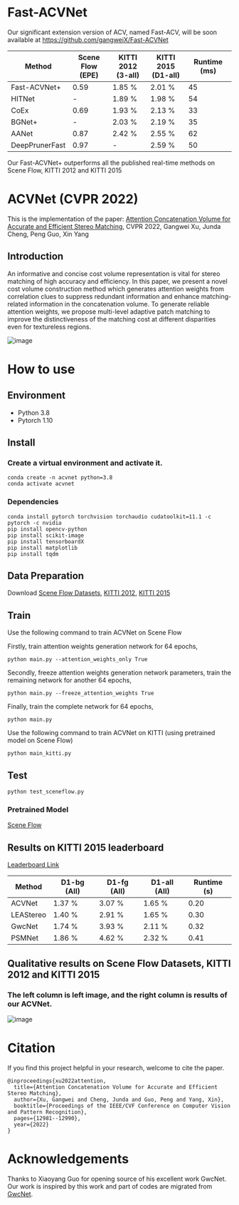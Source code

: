 # Fast-ACVNet
Our significant extension version of ACV, named Fast-ACV, will be soon available at https://github.com/gangweiX/Fast-ACVNet

| Method | Scene Flow <br> (EPE) | KITTI 2012 <br> (3-all) | KITTI 2015 <br> (D1-all) | Runtime (ms) |
|---|---|---|---|---|
| Fast-ACVNet+ | 0.59 | 1.85 % | 2.01 % | 45 |
| HITNet | - | 1.89 % |1.98 % | 54 |
| CoEx | 0.69 | 1.93 % | 2.13 % | 33 |
| BGNet+ |  - | 2.03 % | 2.19 % | 35 |
| AANet |  0.87 | 2.42 % | 2.55 % | 62 |
| DeepPrunerFast | 0.97 | - | 2.59 % | 50 |

Our Fast-ACVNet+ outperforms all the published real-time methods on Scene Flow, KITTI 2012 and KITTI 2015


# ACVNet (CVPR 2022)
This is the implementation of the paper: [Attention Concatenation Volume for Accurate and Efficient Stereo Matching](https://openaccess.thecvf.com/content/CVPR2022/papers/Xu_Attention_Concatenation_Volume_for_Accurate_and_Efficient_Stereo_Matching_CVPR_2022_paper.pdf), CVPR 2022, Gangwei Xu, Junda Cheng, Peng Guo, Xin Yang

## Introduction

An informative and concise cost volume representation is vital for stereo matching of high accuracy and efficiency. In this paper, we present a novel cost volume construction method which generates attention weights from correlation clues to suppress redundant information and enhance matching-related information in the concatenation volume. To generate reliable attention weights, we propose multi-level adaptive patch matching to improve the distinctiveness of the matching cost at different disparities even for textureless regions.

![image](https://github.com/gangweiX/ACVNet/blob/main/imgs/acv_network.png)

# How to use

## Environment
* Python 3.8
* Pytorch 1.10

## Install

### Create a virtual environment and activate it.

```
conda create -n acvnet python=3.8
conda activate acvnet
```
### Dependencies

```
conda install pytorch torchvision torchaudio cudatoolkit=11.1 -c pytorch -c nvidia
pip install opencv-python
pip install scikit-image
pip install tensorboardX
pip install matplotlib 
pip install tqdm
```

## Data Preparation
Download [Scene Flow Datasets](https://lmb.informatik.uni-freiburg.de/resources/datasets/SceneFlowDatasets.en.html), [KITTI 2012](http://www.cvlibs.net/datasets/kitti/eval_stereo_flow.php?benchmark=stereo), [KITTI 2015](http://www.cvlibs.net/datasets/kitti/eval_scene_flow.php?benchmark=stereo)

## Train
Use the following command to train ACVNet on Scene Flow

Firstly, train attention weights generation network for 64 epochs,
```
python main.py --attention_weights_only True
```
Secondly, freeze attention weights generation network parameters, train the remaining network for another 64 epochs,
```
python main.py --freeze_attention_weights True
```
Finally, train the complete network for 64 epochs,
```
python main.py
```

Use the following command to train ACVNet on KITTI (using pretrained model on Scene Flow)
```
python main_kitti.py
```

## Test
```
python test_sceneflow.py
```



### Pretrained Model

[Scene Flow](https://drive.google.com/drive/folders/1oY472efAgwCCSxtewbbA2gEtee-dlWSG?usp=sharing)

## Results on KITTI 2015 leaderboard
[Leaderboard Link](http://www.cvlibs.net/datasets/kitti/eval_scene_flow.php?benchmark=stereo)

| Method | D1-bg (All) | D1-fg (All) | D1-all (All) | Runtime (s) |
|---|---|---|---|---|
| ACVNet | 1.37 % | 3.07 % | 1.65 % | 0.20 |
| LEAStereo | 1.40 % | 2.91 % | 1.65 % | 0.30 |
| GwcNet | 1.74 % | 3.93 % | 2.11 % | 0.32 |
| PSMNet | 1.86 % | 4.62 % | 2.32 % | 0.41 |

## Qualitative results on Scene Flow Datasets, KITTI 2012 and KITTI 2015

### The left column is left image, and the right column is results of our ACVNet.

![image](https://github.com/gangweiX/ACVNet/blob/main/imgs/acv_result.png)

# Citation

If you find this project helpful in your research, welcome to cite the paper.

```
@inproceedings{xu2022attention,
  title={Attention Concatenation Volume for Accurate and Efficient Stereo Matching},
  author={Xu, Gangwei and Cheng, Junda and Guo, Peng and Yang, Xin},
  booktitle={Proceedings of the IEEE/CVF Conference on Computer Vision and Pattern Recognition},
  pages={12981--12990},
  year={2022}
}

```

# Acknowledgements

Thanks to Xiaoyang Guo for opening source of his excellent work GwcNet. Our work is inspired by this work and part of codes are migrated from [GwcNet](https://github.com/xy-guo/GwcNet).
